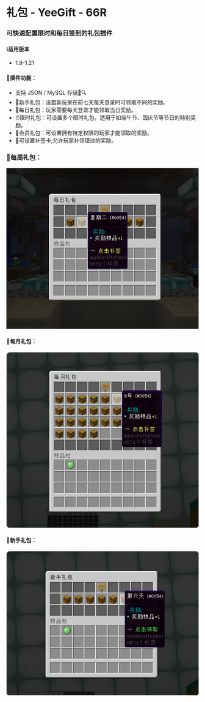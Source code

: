 # 礼包 - YeeGift - 66R

### 可快速配置限时和每日签到的礼包插件

#### ℹ️适用版本

- 1.9-1.21

#### 🔧插件功能：

- 支持 JSON / MySQL 存储📁🔍
- 🎁新手礼包：设置新玩家在前七天每天登录时可领取不同的奖励。
- 📅每日礼包：玩家需要每天登录才能领取当日奖励。
- ⏰限时礼包：可设置多个限时礼包，适用于如端午节、国庆节等节日的特别奖励。
- 👑会员礼包：可设置拥有特定权限的玩家才能领取的奖励。
- 🔄可设置补签卡,允许玩家补领错过的奖励。

### 📅每周礼包：

![img.png](img.png)

#### 🌙每月礼包：

![img_1.png](img_1.png)

#### 🎁新手礼包：

![img_2.png](img_2.png)
